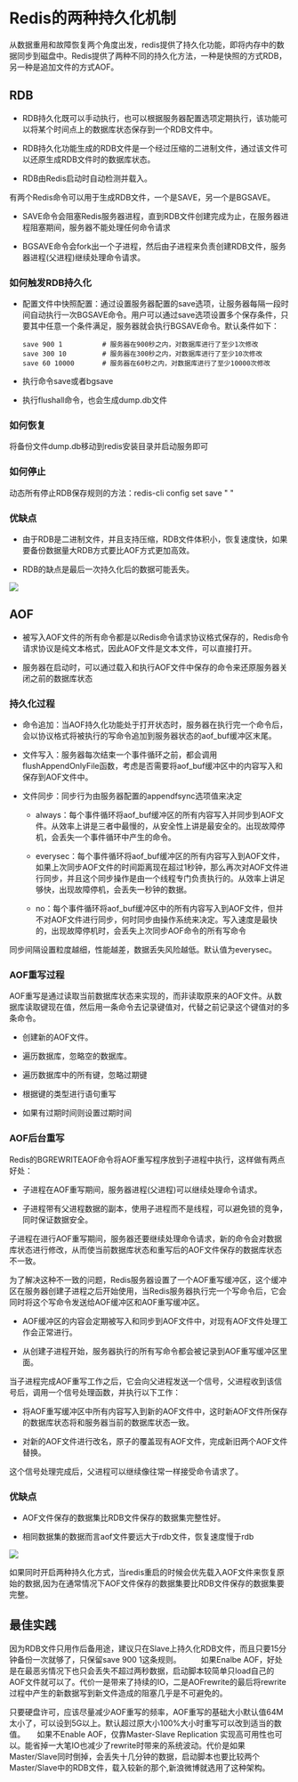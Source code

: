 # Redis的两种持久化机制

从数据重用和故障恢复两个角度出发，redis提供了持久化功能，即将内存中的数据同步到磁盘中。Redis提供了两种不同的持久化方法，一种是快照的方式RDB，另一种是追加文件的方式AOF。

## RDB

- RDB持久化既可以手动执行，也可以根据服务器配置选项定期执行，该功能可以将某个时间点上的数据库状态保存到一个RDB文件中。

- RDB持久化功能生成的RDB文件是一个经过压缩的二进制文件，通过该文件可以还原生成RDB文件时的数据库状态。

- RDB由Redis启动时自动检测并载入。

有两个Redis命令可以用于生成RDB文件，一个是SAVE，另一个是BGSAVE。

- SAVE命令会阻塞Redis服务器进程，直到RDB文件创建完成为止，在服务器进程阻塞期间，服务器不能处理任何命令请求

- BGSAVE命令会fork出一个子进程，然后由子进程来负责创建RDB文件，服务器进程(父进程)继续处理命令请求。

### 如何触发RDB持久化

- 配置文件中快照配置：通过设置服务器配置的save选项，让服务器每隔一段时间自动执行一次BGSAVE命令。用户可以通过save选项设置多个保存条件，只要其中任意一个条件满足，服务器就会执行BGSAVE命令。默认条件如下：

   ```
   save 900 1          # 服务器在900秒之内，对数据库进行了至少1次修改
   save 300 10         # 服务器在300秒之内，对数据库进行了至少10次修改
   save 60 10000       # 服务器在60秒之内，对数据库进行了至少10000次修改
   ```

- 执行命令save或者bgsave

- 执行flushall命令，也会生成dump.db文件

### 如何恢复

将备份文件dump.db移动到redis安装目录并启动服务即可

### 如何停止

动态所有停止RDB保存规则的方法：redis-cli config set save " "

### 优缺点

- 由于RDB是二进制文件，并且支持压缩，RDB文件体积小，恢复速度快，如果要备份数据量大RDB方式要比AOF方式更加高效。

- RDB的缺点是最后一次持久化后的数据可能丢失。

![](../assets/225b07d051d77eec8944200ea688fd32_1.png)

## AOF

- 被写入AOF文件的所有命令都是以Redis命令请求协议格式保存的，Redis命令请求协议是纯文本格式，因此AOF文件是文本文件，可以直接打开。

- 服务器在启动时，可以通过载入和执行AOF文件中保存的命令来还原服务器关闭之前的数据库状态

### 持久化过程

- 命令追加：当AOF持久化功能处于打开状态时，服务器在执行完一个命令后，会以协议格式将被执行的写命令追加到服务器状态的aof_buf缓冲区末尾。

- 文件写入：服务器每次结束一个事件循环之前，都会调用flushAppendOnlyFile函数，考虑是否需要将aof_buf缓冲区中的内容写入和保存到AOF文件中。

- 文件同步：同步行为由服务器配置的appendfsync选项值来决定

  - always：每个事件循环将aof_buf缓冲区的所有内容写入并同步到AOF文件。从效率上讲是三者中最慢的，从安全性上讲是最安全的。出现故障停机，会丢失一个事件循环中产生的命令。

  - everysec：每个事件循环将aof_buf缓冲区的所有内容写入到AOF文件，如果上次同步AOF文件的时间距离现在超过1秒钟，那么再次对AOF文件进行同步，并且这个同步操作是由一个线程专门负责执行的。从效率上讲足够快，出现故障停机，会丢失一秒钟的数据。

  - no：每个事件循环将aof_buf缓冲区中的所有内容写入到AOF文件，但并不对AOF文件进行同步，何时同步由操作系统来决定。写入速度是最快的，出现故障停机时，会丢失上次同步AOF命令的所有写命令

同步间隔设置粒度越细，性能越差，数据丢失风险越低。默认值为everysec。

### AOF重写过程

AOF重写是通过读取当前数据库状态来实现的，而非读取原来的AOF文件。从数据库读取键现在值，然后用一条命令去记录键值对，代替之前记录这个键值对的多条命令。

- 创建新的AOF文件。

- 遍历数据库，忽略空的数据库。

- 遍历数据库中的所有键，忽略过期键

- 根据键的类型进行语句重写

- 如果有过期时间则设置过期时间

### AOF后台重写

Redis的BGREWRITEAOF命令将AOF重写程序放到子进程中执行，这样做有两点好处：

- 子进程在AOF重写期间，服务器进程(父进程)可以继续处理命令请求。

- 子进程带有父进程数据的副本，使用子进程而不是线程，可以避免锁的竞争，同时保证数据安全。

子进程在进行AOF重写期间，服务器还要继续处理命令请求，新的命令会对数据库状态进行修改，从而使当前数据库状态和重写后的AOF文件保存的数据库状态不一致。

为了解决这种不一致的问题，Redis服务器设置了一个AOF重写缓冲区，这个缓冲区在服务器创建子进程之后开始使用，当Redis服务器执行完一个写命令后，它会同时将这个写命令发送给AOF缓冲区和AOF重写缓冲区。

- AOF缓冲区的内容会定期被写入和同步到AOF文件中，对现有AOF文件处理工作会正常进行。

- 从创建子进程开始，服务器执行的所有写命令都会被记录到AOF重写缓冲区里面。

当子进程完成AOF重写工作之后，它会向父进程发送一个信号，父进程收到该信号后，调用一个信号处理函数，并执行以下工作：

- 将AOF重写缓冲区中所有内容写入到新的AOF文件中，这时新AOF文件所保存的数据库状态将和服务器当前的数据库状态一致。

- 对新的AOF文件进行改名，原子的覆盖现有AOF文件，完成新旧两个AOF文件替换。

这个信号处理完成后，父进程可以继续像往常一样接受命令请求了。

### 优缺点

- AOF文件保存的数据集比RDB文件保存的数据集完整性好。

- 相同数据集的数据而言aof文件要远大于rdb文件，恢复速度慢于rdb

![](../assets/225b07d051d77eec8944200ea688fd32_2.png)

如果同时开启两种持久化方式，当redis重启的时候会优先载入AOF文件来恢复原始的数据,因为在通常情况下AOF文件保存的数据集要比RDB文件保存的数据集要完整。

## 最佳实践

因为RDB文件只用作后备用途，建议只在Slave上持久化RDB文件，而且只要15分钟备份一次就够了，只保留save 900 1这条规则。
  
如果Enalbe AOF，好处是在最恶劣情况下也只会丢失不超过两秒数据，启动脚本较简单只load自己的AOF文件就可以了。代价一是带来了持续的IO，二是AOFrewrite的最后将rewrite过程中产生的新数据写到新文件造成的阻塞几乎是不可避免的。

只要硬盘许可，应该尽量减少AOF重写的频率，AOF重写的基础大小默认值64M太小了，可以设到5G以上。默认超过原大小100%大小时重写可以改到适当的数值。
 
如果不Enable AOF，仅靠Master-Slave Replication 实现高可用性也可以。能省掉一大笔IO也减少了rewrite时带来的系统波动。代价是如果Master/Slave同时倒掉，会丢失十几分钟的数据，启动脚本也要比较两个Master/Slave中的RDB文件，载入较新的那个,新浪微博就选用了这种架构。
